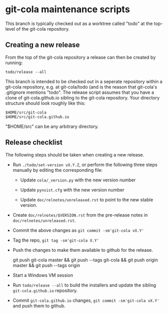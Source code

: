 git-cola maintenance scripts
============================
This branch is typically checked out as a worktree called "todo" at the
top-level of the git-cola repository.

Creating a new release
----------------------
From the top of the git-cola repository a release can then be created by
running:

	todo/release --all

This branch is intended to be checked out in a seperate repository within a
git-cola repository, e.g. at git-cola/todo (and is the reason that git-cola's
.gitignore mentions "todo".  The release script assumes that you have a clone
of git-cola.github.io sibling to the git-cola repository.  Your directory
structure should look roughly like this:

	$HOME/src/git-cola
	$HOME/src/git-cola.github.io

"$HOME/src" can be any arbitrary directory.

Release checklist
-----------------
The following steps should be taken when creating a new release.

* Run `./todo/set-version vX.Y.Z`, or perform the following three steps
  manually by editing the corresponding file:

  * Update `cola/_version.py` with the new version number

  * Update `pynsist.cfg` with the new version number

  * Update `doc/relnotes/unreleased.rst` to point to the new stable version.

* Create `doc/relnotes/$VERSION.rst` from the pre-release notes in
  `doc/relnotes/unreleased.rst`.

* Commit the above changes as `git commit -sm'git-cola vX.Y'`

* Tag the repo, `git tag -sm'git-cola X.Y'`

* Push the changes to make them available to github for the release.

    git push git-cola master &&
    git push --tags git-cola &&
    git push origin master &&
    git push --tags origin

* Start a Windows VM session

* Run `todo/release --all` to build the installers and update
  the sibling `git-cola.github.io` repository.

* Commit `git-cola.github.io` changes, `git commit -sm'git-cola vX.Y'`
  and push them to github.
